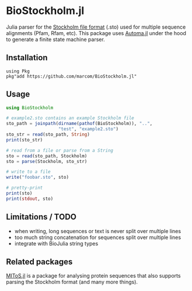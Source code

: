 # BioStockholm.jl

Julia parser for the [Stockholm file
format](https://en.wikipedia.org/wiki/Stockholm_format) (.sto) used
for multiple sequence alignments (Pfam, Rfam, etc).  This package uses
[Automa.jl](https://github.com/BioJulia/Automa.jl) under the hood to
generate a finite state machine parser.


## Installation

```
using Pkg
pkg"add https://github.com/marcom/BioStockholm.jl"
```


## Usage

```julia
using BioStockholm

# example2.sto contains an example Stockholm file
sto_path = joinpath(dirname(pathof(BioStockholm)), "..",
                    "test", "example2.sto")
sto_str = read(sto_path, String)
print(sto_str)

# read from a file or parse from a String
sto = read(sto_path, Stockholm)
sto = parse(Stockholm, sto_str)

# write to a file
write("foobar.sto", sto)

# pretty-print
print(sto)
print(stdout, sto)
```


## Limitations / TODO
- when writing, long sequences or text is never split over multiple lines
- too much string concatenation for sequences split over multiple lines
- integrate with BioJulia string types


## Related packages

[MIToS.jl](https://github.com/diegozea/MIToS.jl) is a package for
analysing protein sequences that also supports parsing the Stockholm
format (and many more things).
